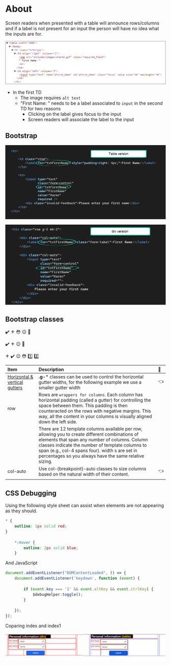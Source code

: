 ﻿# About

Screen readers when presented with a table will announce rows/columns and if a label is not present for an input the person will have no idea what the inputs are for.

![figure](assets/figure1.png)

- In the first TD 
    - The image requires `alt text`
    - "First Name: " needs to be a label associated to `input` in the second TD for two reasons
        - Clicking on the label gives focus to the input
        - Screen readers will associate the label to the input


## Bootstrap

![figure](assets/figure4.png)

![figure](assets/figure3.png)

## Bootstrap classes

:heavy_check_mark: :fleur_de_lis: :flushed: :wink: :raised_back_of_hand:




:heavy_check_mark: :fleur_de_lis: :wink: :raised_back_of_hand:





:fleur_de_lis: :heavy_check_mark: :wink: :flushed: :one: :two:

| Item        |   Description    |  :key: |
|:------------- |:-------------|:-------------|
| [Horizontal & vertical gutters](https://getbootstrap.com/docs/5.0/layout/gutters/#horizontal--vertical-gutters) | **.g-*** classes can be used to control the horizontal gutter widths, for the following example we use a smaller gutter width | :point_left:	 |
| row | Rows are `wrappers for columns`. Each column has horizontal padding (called a gutter) for controlling the space between them. This padding is then counteracted on the rows with negative margins. This way, all the content in your columns is visually aligned down the left side. |  |
|  | There are 12 template columns available per row, allowing you to create different combinations of elements that span any number of columns. Column classes indicate the number of template columns to span (e.g., col-4 spans four). width s are set in percentages so you always have the same relative sizing. |  |
| col-auto | Use col-{breakpoint}-auto classes to size columns based on the natural width of their content. | :point_left:	 |
|  |  |  |

## CSS Debugging

Using the following style sheet can assist when elements are not appearing as they should.

```css
* {
    outline: 1px solid red;
}

    *:hover {
        outline: 2px solid blue;
    }
```

And JavaScript

```javascript
document.addEventListener("DOMContentLoaded", () => {
    document.addEventListener('keydown', function (event) {

        if (event.key === '1' && event.altKey && event.ctrlKey) {
            $debugHelper.toggle();
        }

    });
});
```

Coparing index and index1

![figure](assets/figure2.png)

